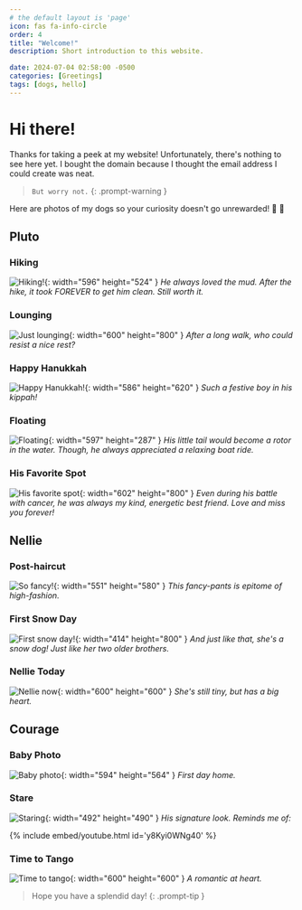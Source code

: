 ```yaml
---
# the default layout is 'page'
icon: fas fa-info-circle
order: 4
title: "Welcome!"
description: Short introduction to this website.

date: 2024-07-04 02:58:00 -0500
categories: [Greetings]
tags: [dogs, hello]
---
```


# Hi there!
 Thanks for taking a peek at my website! Unfortunately, there's nothing to see here yet. I bought the domain because I thought the email address I could create was neat.


> `But worry not.`
{: .prompt-warning } 

Here are photos of my dogs so your curiosity doesn't go unrewarded! 🙂 🐶


## Pluto

### Hiking
![Hiking!](Images/07042024/PlutoHike.png){: width="596" height="524" }
_He always loved the mud. After the hike, it took FOREVER to get him clean. Still worth it._

### Lounging
![Just lounging](Images/07042024/PlutoCouch.png){: width="600" height="800" }
_After a long walk, who could resist a nice rest?_

### Happy Hanukkah
![Happy Hanukkah!](Images/07042024/PlutoKippah.png){: width="586" height="620" }
_Such a festive boy in his kippah!_

### Floating
![Floating](Images/07042024/PlutoPool.png){: width="597" height="287" }
_His little tail would become a rotor in the water. Though, he always appreciated a relaxing boat ride._

### His Favorite Spot
![His favorite spot](Images/07042024/PlutoGrass.png){: width="602" height="800" }
_Even during his battle with cancer, he was always my kind, energetic best friend. Love and miss you forever!_

## Nellie

### Post-haircut
![So fancy!](Images/07042024/NellieCar.png){: width="551" height="580" }
_This fancy-pants is epitome of high-fashion._

### First Snow Day
![First snow day!](Images/07042024/NellieSnow.png){: width="414" height="800" }
_And just like that, she's a snow dog! Just like her two older brothers._

### Nellie Today
![Nellie now](Images/07042024/NellieNow.png){: width="600" height="600" }
_She's still tiny, but has a big heart._

## Courage

### Baby Photo
![Baby photo](Images/07042024/CourageBaby.png){: width="594" height="564" }
_First day home._

### Stare
![Staring](Images/07042024/CourageStare.png){: width="492" height="490" }
_His signature look. Reminds me of:_

{% include embed/youtube.html id='y8Kyi0WNg40' %}

### Time to Tango
![Time to tango](Images/07042024/CourageFlower.png){: width="600" height="600" }
_A romantic at heart._



> Hope you have a splendid day!
{: .prompt-tip } 


























